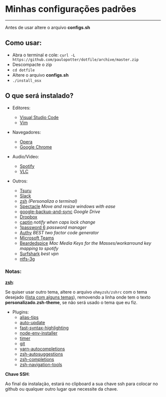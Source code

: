 # Minhas configurações padrões
---

Antes de usar altere o arquivo **configs.sh**

## Como usar:

- Abra o terminal e cole: `curl -L https://github.com/paulopotter/dotfile/archive/master.zip`
- Descompacte o zip
- `cd dotfile`
- Altere o arquivo **configs.sh**
- `./install_osx`


## O que será instalado?

- Editores:
  - [Visual Studio Code](https://code.visualstudio.com)
  - [Vim](https://www.vim.org/)

- Navegadores:
  - [Opera](www.opera.com)
  - [Google Chrome](www.google.pt/chrome)

- Audio/Video:
  - [Spotify](https://www.spotify.com)
  - [VLC](https://www.videolan.org/vlc/)

- Outros:
  - [Tsuru](http://tsuru.io)
  - [Slack](https://slack.com)
  - [zsh](https://ohmyz.sh/) _(Personaliza o terminal)_
  - [Spectacle](https://www.spectacleapp.com/) _Move and resize windows with ease_
  - [google-backup-and-sync](https://www.google.com/drive/download/) _Google Drive_
  - [Dropbox](https://dropbox.com/)
  - [captin](http://captin.mystrikingly.com/) _notify when caps lock change_
  - [1password 6](https://1password.com/) _password manager_
  - [Authy](https://authy.com/) _BEST two factor code generator_
  - [Microsoft Teams](https://www.microsoft.com/pt-br/microsoft-365/microsoft-teams/)
  - [Beardedspice](https://beardedspice.github.io/) _Mac Media Keys for the Masses/workarround key mapping to spotify_
  - [Surfshark](https://surfshark.com/) _best vpn_
  - [ntfs-3g](https://www.tuxera.com/community/ntfs-3g-faq/)

### Notas:

[__zsh__](https://ohmyz.sh/):

Se quiser usar outro tema, altere o arquivo `ohmyzsh/zshrc` com o tema desejado ([lista com alguns temas](https://zshthem.es/)), removendo a linha onde tem o texto __personalizado.zsh-theme__, se não será usado o tema que eu fiz.

- Plugins:
  - [alias-tips](https://github.com/djui/alias-tips)
  - [auto-update](https://github.com/TamCore/autoupdate-oh-my-zsh-plugins)
  - [fast-syntax-highlighting](https://github.com/zdharma/fast-syntax-highlighting)
  - [node-env-installer](https://github.com/shiro-saber/node-env-installer)
  - [timer](https://github.com/ohmyzsh/ohmyzsh/tree/master/plugins/timer)
  - [git](https://github.com/davidde/git)
  - [yarn-autocompletions](https://github.com/g-plane/zsh-yarn-autocompletions)
  - [zsh-autosuggestions](https://github.com/zsh-users/zsh-autosuggestions)
  - [zsh-completions](https://github.com/zsh-users/zsh-completions)
  - [zsh-navigation-tools](https://github.com/psprint/zsh-navigation-tools)

__Chave SSH__:

Ao final da instalação, estará no clipboard a sua chave ssh para colocar no github ou qualquer outro lugar que necessite da chave.
